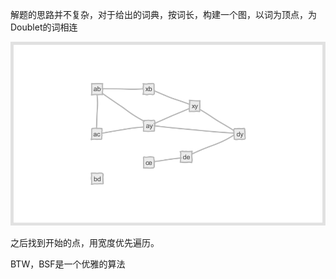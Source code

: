 解题的思路并不复杂，对于给出的词典，按词长，构建一个图，以词为顶点，为Doublet的词相连

![doublet graph](doublet%20graph.png "doublet graph")

之后找到开始的点，用宽度优先遍历。

BTW，BSF是一个优雅的算法
